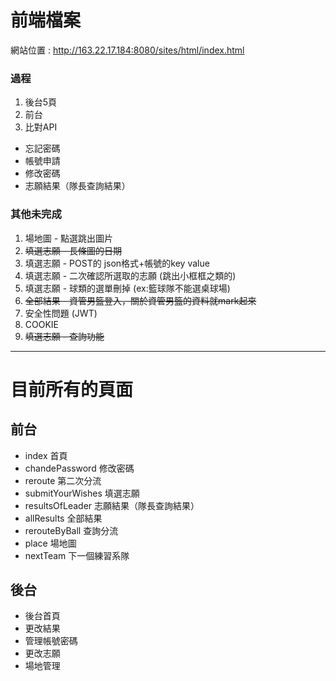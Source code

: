 # 前端檔案
網站位置 : http://163.22.17.184:8080/sites/html/index.html

### 過程
 1. 後台5頁
 2. 前台
 3. 比對API
 - 忘記密碼
 - 帳號申請
 - 修改密碼
 - 志願結果（隊長查詢結果）

### 其他未完成
 1. 場地圖 - 點選跳出圖片
 2. ~~填選志願 - 長條圖的日期~~
 3. 填選志願 - POST的 json格式+帳號的key value
 4. 填選志願 - 二次確認所選取的志願 (跳出小框框之類的)
 5. 填選志願 - 球類的選單刪掉 (ex:籃球隊不能選桌球場)
 6. ~~全部結果 - 資管男籃登入，關於資管男籃的資料就mark起來~~
 7. 安全性問題 (JWT)
 8. COOKIE
 9. ~~填選志願 - 查詢功能~~




 -----------------------------
# 目前所有的頁面
## 前台
 - index   首頁
 - chandePassword   修改密碼
 - reroute   第二次分流
 - submitYourWishes  填選志願
 - resultsOfLeader   志願結果（隊長查詢結果）
 - allResults   全部結果
 - rerouteByBall   查詢分流
 - place   場地圖
 - nextTeam   下一個練習系隊

## 後台
 - 後台首頁
 - 更改結果
 - 管理帳號密碼
 - 更改志願
 - 場地管理


